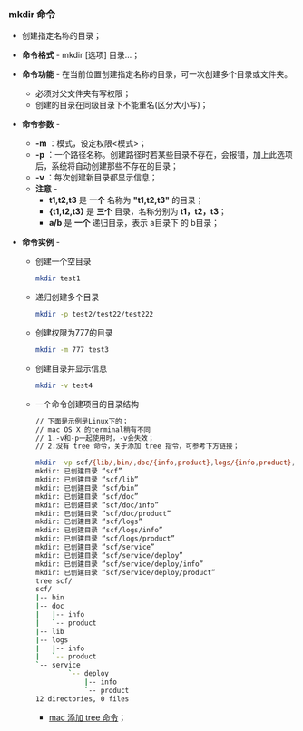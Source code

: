 ### mkdir 命令

- 创建指定名称的目录；

- **命令格式** - mkdir [选项] 目录…；

- **命令功能** - 在当前位置创建指定名称的目录，可一次创建多个目录或文件夹。

  - 必须对父文件夹有写权限；
  - 创建的目录在同级目录下不能重名(区分大小写)；

- **命令参数** - 

  - **-m** ：模式，设定权限\<模式\>；
  - **-p** ：一个路径名称。创建路径时若某些目录不存在，会报错，加上此选项后，系统将自动创建那些不存在的目录；
  - **-v** ：每次创建新目录都显示信息；
  - **注意** -
    - **t1,t2,t3** 是 **一个** 名称为 **"t1,t2,t3"** 的目录；
    - **{t1,t2,t3}** 是 **三个** 目录，名称分别为 **t1，t2，t3**；
    - **a/b** 是 **一个** 递归目录，表示 a目录下 的 b目录；

- **命令实例** -

  - 创建一个空目录

    ```bash
    mkdir test1
    ```

  - 递归创建多个目录

    ```bash
    mkdir -p test2/test22/test222
    ```

  - 创建权限为777的目录

    ```bash
    mkdir -m 777 test3
    ```

  - 创建目录并显示信息

    ```bash
    mkdir -v test4
    ```

  - 一个命令创建项目的目录结构

    ```bash
    // 下面是示例是Linux下的；
    // mac OS X 的terminal稍有不同
    // 1.-v和-p一起使用时，-v会失效；
    // 2.没有 tree 命令，关于添加 tree 指令，可参考下方链接；
    
    mkdir -vp scf/{lib/,bin/,doc/{info,product},logs/{info,product},service/deploy/{info,product}}
    mkdir: 已创建目录 “scf”
    mkdir: 已创建目录 “scf/lib”
    mkdir: 已创建目录 “scf/bin”
    mkdir: 已创建目录 “scf/doc”
    mkdir: 已创建目录 “scf/doc/info”
    mkdir: 已创建目录 “scf/doc/product”
    mkdir: 已创建目录 “scf/logs”
    mkdir: 已创建目录 “scf/logs/info”
    mkdir: 已创建目录 “scf/logs/product”
    mkdir: 已创建目录 “scf/service”
    mkdir: 已创建目录 “scf/service/deploy”
    mkdir: 已创建目录 “scf/service/deploy/info”
    mkdir: 已创建目录 “scf/service/deploy/product”
    tree scf/
    scf/
    |-- bin
    |-- doc
    |   |-- info
    |   `-- product
    |-- lib
    |-- logs
    |   |-- info
    |   `-- product
    `-- service
       	 	`-- deploy
      	    	|-- info
            	`-- product
    12 directories, 0 files
    ```

    - [mac 添加 tree 命令](http://yijiebuyi.com/blog/c0defa3a47d16e675d58195adc35514b.html "mac添加tree命令")；